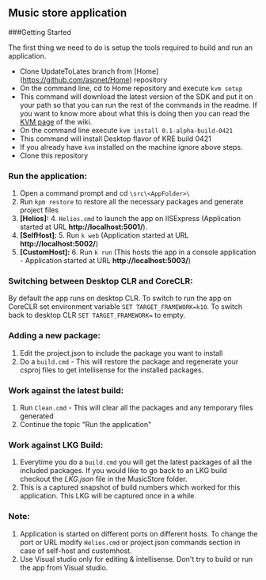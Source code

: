 ## Music store application

###Getting Started

The first thing we need to do is setup the tools required to build and run an application.

* Clone UpdateToLates branch from [Home] (https://github.com/aspnet/Home) repository
* On the command line, cd to Home repository and execute ```kvm setup``` 
* This command will download the latest version of the SDK and put it on your path so that you can run the rest of the commands in the readme. If you want to know more about what this is doing then you can read the [KVM page](https://github.com/aspnet/Home/wiki/version-manager) of the wiki.
* On the command line execute ```kvm install 0.1-alpha-build-0421```
* This command will install Desktop flavor of KRE build 0421
* If you already have ```kvm``` installed on the machine ignore above steps.
* Clone this repository

### Run the application:
1. Open a command prompt and cd ```\src\<AppFolder>\```
2. Run ```kpm restore``` to restore all the necessary packages and generate project files
3. **[Helios]:**
	4. ```Helios.cmd``` to launch the app on IISExpress (Application started at URL **http://localhost:5001/**).
4. **[SelfHost]:**
	5. Run ```k web``` (Application started at URL **http://localhost:5002/**)
5. **[CustomHost]:**
	6. Run ```k run``` (This hosts the app in a console application - Application started at URL **http://localhost:5003/**)

### Switching between Desktop CLR and CoreCLR:
By default the app runs on desktop CLR. To switch to run the app on CoreCLR set environment variable ```SET TARGET_FRAMEWORK=k10```. To switch back to desktop CLR ```SET TARGET_FRAMEWORK=``` to empty.

### Adding a new package:
1. Edit the project.json to include the package you want to install
2. Do a ```build.cmd``` - This will restore the package and regenerate your csproj files to get intellisense for the installed packages.

### Work against the latest build:
1. Run ```Clean.cmd``` - This will clear all the packages and any temporary files generated
2. Continue the topic "Run the application"

### Work against LKG Build:
1. Everytime you do a ```build.cmd``` you will get the latest packages of all the included packages. If you would like to go back to an LKG build checkout the *LKG.json* file in the MusicStore folder.
2. This is a captured snapshot of build numbers which worked for this application. This LKG will be captured once in a while. 

### Note:
1. Application is started on different ports on different hosts. To change the port or URL modify ```Helios.cmd``` or project.json commands section in case of self-host and customhost. 
2. Use Visual studio only for editing & intellisense. Don't try to build or run the app from Visual studio.
